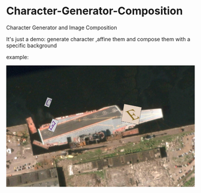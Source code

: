 # Character-Generator-Composition
Character Generator and Image Composition

It's just a demo: generate character ,affine them and compose them with a specific background

example:

<img src="combine_images/100000001.jpg" alt="100000001" style="zoom:50%;" />
